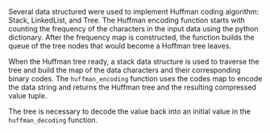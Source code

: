 Several data structured were used to implement Huffman coding algorithm: Stack, LinkedList, and Tree. The Huffman encoding function starts with counting the frequency of the characters in the input data using the python dictionary. After the frequency map is constructed, the function builds the queue of the tree nodes that would become a Hoffman tree leaves.

When the Huffman tree ready, a stack data structure is used to traverse the tree and build the map of the data characters and their corresponding binary codes. The `huffman_encoding` function uses the codes map to encode the data string and returns the Huffman tree and the resulting compressed value tuple.

The tree is necessary to decode the value back into an initial value in the `huffman_decoding` function.
